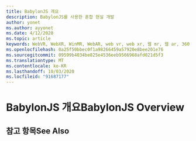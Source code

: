 ```yaml
---
title: BabylonJS 개요
description: BabylonJS를 사용한 혼합 현실 개발
author: yonet
ms.author: ayyonet
ms.date: 4/12/2020
ms.topic: article
keywords: WebVR, WebXR, WinMR, WebAR, web vr, web xr, 웹 mr, 웹 ar, 360, 360 비디오, 360 비디오, 360 photo, 360 사진, 360 콘텐츠, 몰입 형 웹, immersiveweb, IW
ms.openlocfilehash: 0a25f50bbec0f1a98266459a57920e8bee201e76
ms.sourcegitcommit: 09599b4034be825e4536eeb9566968afd021d5f3
ms.translationtype: MT
ms.contentlocale: ko-KR
ms.lasthandoff: 10/03/2020
ms.locfileid: "91687177"
---
```

# <a name="babylonjs-overview"></a><span data-ttu-id="58953-104">BabylonJS 개요</span><span class="sxs-lookup"><span data-stu-id="58953-104">BabylonJS Overview</span></span>

## <a name="see-also"></a><span data-ttu-id="58953-105">참고 항목</span><span class="sxs-lookup"><span data-stu-id="58953-105">See Also</span></span>

